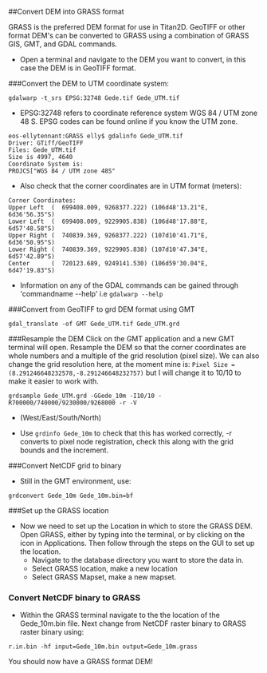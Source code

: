 ##Convert DEM into GRASS format 

GRASS is the preferred DEM format for use in Titan2D. GeoTIFF or other format DEM's can be converted to GRASS using a combination of GRASS GIS, GMT, and GDAL commands. 

* Open a terminal and navigate to the DEM you want to convert, in this case the DEM is in GeoTIFF format. 
	
###Convert the DEM to UTM coordinate system:

```
gdalwarp -t_srs EPSG:32748 Gede.tif Gede_UTM.tif
``` 
* EPSG:32748 refers to coordinate reference system WGS 84 / UTM zone 48 S. EPSG codes can be found online if you know the UTM zone.

```gdalinfo followed by the name of the file can be used to check this has worked. 
eos-ellytennant:GRASS elly$ gdalinfo Gede_UTM.tif 
Driver: GTiff/GeoTIFF
Files: Gede_UTM.tif
Size is 4997, 4640
Coordinate System is:
PROJCS["WGS 84 / UTM zone 48S" 
```
* Also check that the corner coordinates are in UTM format (meters):
	
```	
Corner Coordinates:
Upper Left  (  699408.009, 9268377.222) (106d48'13.21"E,  6d36'56.35"S)
Lower Left  (  699408.009, 9229905.838) (106d48'17.88"E,  6d57'48.58"S)
Upper Right (  740839.369, 9268377.222) (107d10'41.71"E,  6d36'50.95"S)
Lower Right (  740839.369, 9229905.838) (107d10'47.34"E,  6d57'42.89"S)
Center      (  720123.689, 9249141.530) (106d59'30.04"E,  6d47'19.83"S)
```
* Information on any of the GDAL commands can be gained through 'commandname --help' i.e `gdalwarp --help` 
	
###Convert from GeoTIFF to grd DEM format using GMT 

```gdal_translate -of GMT Gede_UTM.tif Gede_UTM.grd``` 
	
###Resample the DEM
Click on the GMT application and a new GMT terminal will open. Resample the DEM so that the corner coordinates are whole numbers and a multiple of the grid resolution (pixel size). We can also change the grid resolution here, at the moment mine is: `Pixel Size = (8.291246648232578,-8.291246648232757)` but I will change it to 10/10 to make it easier to work with.

```grdsample Gede_UTM.grd -GGede_10m -I10/10 -R700000/740000/9230000/9268000 -r -V```
	
* (West/East/South/North)
	
* Use `grdinfo Gede_10m` to check that this has worked correctly, -r converts to pixel node registration, check this along with the grid bounds and the increment. 
	
###Convert NetCDF grid to binary
* Still in the GMT environment, use:

```grdconvert Gede_10m Gede_10m.bin=bf ``` 
	

###Set up the GRASS location
* Now we need to set up the Location in which to store the GRASS DEM. Open GRASS, either by typing into the terminal, or by clicking on the icon in Applications. Then follow through the steps on the GUI  to set up the location.
	* Navigate to the database directory you want to store the data in.
	* Select GRASS location, make a new location
	* Select GRASS Mapset, make a new mapset.  
	
### Convert NetCDF binary to GRASS
* Within the GRASS terminal navigate to the the location of the Gede_10m.bin file. Next change from NetCDF raster binary to GRASS raster binary using:

```r.in.bin -hf input=Gede_10m.bin output=Gede_10m.grass``` 

You should now have a GRASS format DEM!	
		
